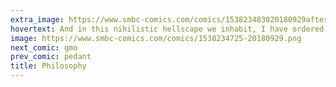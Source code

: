 ```yaml
---
extra_image: https://www.smbc-comics.com/comics/153823483020180929after.png
hovertext: And in this nihilistic hellscape we inhabit, I have ordered double-pineapple on my pizza.
image: https://www.smbc-comics.com/comics/1538234725-20180929.png
next_comic: gmo
prev_comic: pedant
title: Philosophy
---
```



